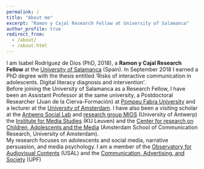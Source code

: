 ```yaml
---
permalink: /
title: "About me"
excerpt: "Ramon y Cajal Research Fellow at University of Salamanca"
author_profile: true
redirect_from: 
  - /about/
  - /about.html
---
```


I am Isabel Rodríguez de Dios (PhD, 2018), a **Ramon y Cajal Research Fellow** at the [University of Salamanca](https://usal.es/) (Spain). In September 2018 I earned a PhD degree with the thesis entitled 'Risks of interactive communication in adolescents. Digital literacy diagnosis and intervention'.  
Before joining the University of Salamanca as a Research Fellow, I have been an Assistant Professor at the same university, a Postdoctoral Researcher (Juan de la Cierva-Formación) at [Pompeu Fabra University](https://www.upf.edu/es/) and a lecturer at the [University of Amsterdam](https://www.uva.nl/en). I have also been a visiting scholar at the [Antwerp Social Lab](https://www.uantwerpen.be/nl/onderzoeksgroep/antwerp-social-lab/) and [research group MIOS](https://www.uantwerpen.be/en/research-groups/mios/) (University of Antwerp) the [Institute for Media Studies](https://soc.kuleuven.be/ims) (KU Leuven) and the [Center for research on Children, Adolescents and the Media](https://www.ccam-ascor.nl/) (Amsterdam School of Communication Research, University of Amsterdam).  
My research focuses on adolescents and social media, narrative persuasion, and media psychology. I am a member of the [Observatory for Audiovisual Contents](http://www.ocausal.es/) (USAL) and the [Communication, Advertising, and Society]( https://www.upf.edu/web/cas) (UPF)


<br>
